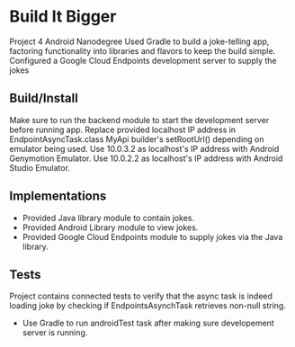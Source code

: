 # Build It Bigger 
Project 4 Android Nanodegree
Used Gradle to build a joke-telling app, factoring functionality into libraries and flavors to keep the build simple. Configured a Google Cloud Endpoints development server to supply the jokes

## Build/Install
Make sure to run the backend module to start the development server before running app.
Replace provided localhost IP address in EndpointAsyncTask.class MyApi builder's setRootUrl() depending on emulator being used.
Use 10.0.3.2 as localhost's IP address with Android Genymotion Emulator.
Use 10.0.2.2 as localhost's IP address with Android Studio Emulator.

## Implementations
* Provided Java library module to contain jokes.
* Provided Android Library module to view jokes.
* Provided Google Cloud Endpoints module to supply jokes via the Java library.

## Tests
Project contains connected tests to verify that the async task is indeed loading joke by checking if EndpointsAsynchTask retrieves non-null string.
 * Use Gradle to run androidTest task after making sure developement server is running. 
